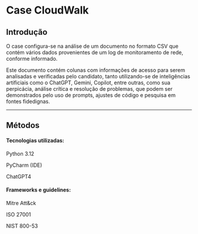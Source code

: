 # **Case CloudWalk**

## **Introdução**

O case configura-se na análise de um documento no formato CSV que contém vários dados provenientes de um log de monitoramento de rede, conforme informado.

Este documento contém colunas com informações de acesso para serem analisadas e verificadas pelo candidato, tanto utilizando-se de inteligências artificiais como o ChatGPT, Gemini, Copilot, entre outras, como sua perpicácia, análise crítica e resolução de problemas, que podem ser demonstrados pelo uso de prompts, ajustes de código e pesquisa em fontes fidedignas.

---

## **Métodos**

#### Tecnologias utilizadas:

Python 3.12

PyCharm (IDE)

ChatGPT4



#### Frameworks e guidelines:

Mitre Att&ck

ISO 27001 

NIST 800-53
